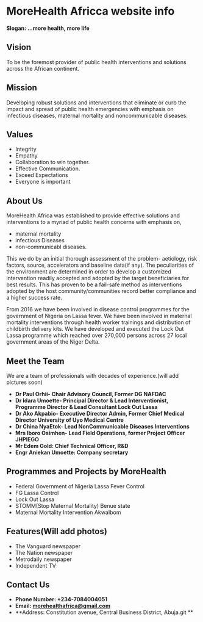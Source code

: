 # MoreHealth Africca website info

**Slogan: ...more health, more life**

## Vision

To be the foremost provider of public health interventions and solutions across the African continent.

## Mission

Developing robust solutions and interventions that eliminate or curb the impact and spread of public health emergencies with emphasis on infectious diseases, maternal mortality and noncommunicable diseases.

## Values

- Integrity
- Empathy
- Collaboration to win together.
- Effective Communication.
- Exceed Expectations
- Everyone is important

## About Us

MoreHealth Africa was established to provide effective solutions and interventions to a myriad of public health concerns with emphasis on,

- maternal mortality
- infectious Diseases
- non-communicabl diseases.

This we do by an initial thorough assessment of the problem- aetiology, risk factors, source, accelerators and baseline data(if any).
The peculiarities of the environment are determined in order to develop a customized intervention readily accepted and adopted by the target beneficiaries for best results.
This has proven to be a fail-safe method as interventions adopted by the host community/communities record better compliance and a higher success rate.

From 2016 we have been involved in disease control programmes for the government of Nigeria on Lassa fever.
We have been involved in maternal mortality interventions through health worker trainings and distribution of childbirth delivery kits.
We have developed and executed the Lock Out Lassa programme which reached over 270,000 persons across 27 local government areas of the Niger Delta.

## Meet the Team

We are a team of professionals with decades of experience.(will add pictures soon)

- **Dr Paul Orhii- Chair Advisory Council, Former DG NAFDAC**
- **Dr Idara Umoette- Principal Director & Lead Interventionist, Programme Director & Lead Consultant Lock Out Lassa**
- **Dr Ako Akpabio- Executive Director Admin, Former Chief Medical Director University of Uyo Medical Centre**
- **Dr China NyaEtok- Lead NonCommunicable Diseases Interventions**
- **Mrs Iboro Osimhen- Lead Field Operations, former Project Officer JHPIEGO**
- **Mr Edem Gold: Chief Technical Officer, R&D**
- **Engr Aniekan Umoette: Company secretary**

## Programmes and Projects by MoreHealth

- Federal Government of Nigeria Lassa Fever Control
- FG Lassa Control
- Lock Out Lassa
- STOMM(Stop Maternal Mortality) Benue state
- Maternal Mortality Intervention AkwaIbom

## Features(Will add photos)

- The Vanguard newspaper
- The Nation newspaper
- Metrodaily newspaper
- Independent TV

## Contact Us

- **Phone Number: +234-7084004051**
- **Email: morehealthafrica@gmail.com**
- **Address: Constitution avenue, Central Business District, Abuja.git **
